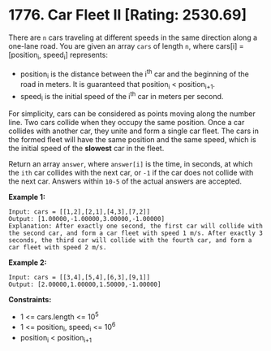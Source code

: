 # 1776. Car Fleet II [Rating: 2530.69]

There are `n` cars traveling at different speeds in the same direction along a one-lane road. You are given an array `cars` of length `n`, where cars[i] = [position<sub>i</sub>, speed<sub>i</sub>] represents:

- position<sub>i</sub> is the distance between the i<sup>th</sup> car and the beginning of the road in meters. It is guaranteed that position<sub>i</sub> < position<sub>i+1</sub>.
- speed<sub>i</sub> is the initial speed of the i<sup>th</sup> car in meters per second.

For simplicity, cars can be considered as points moving along the number line. Two cars collide when they occupy the same position. Once a car collides with another car, they unite and form a single car fleet. The cars in the formed fleet will have the same position and the same speed, which is the initial speed of the **slowest** car in the fleet.

Return an array `answer`, where `answer[i]` is the time, in seconds, at which the `ith` car collides with the next car, or `-1` if the car does not collide with the next car. Answers within `10-5` of the actual answers are accepted.

 

**Example 1:**

```
Input: cars = [[1,2],[2,1],[4,3],[7,2]]
Output: [1.00000,-1.00000,3.00000,-1.00000]
Explanation: After exactly one second, the first car will collide with the second car, and form a car fleet with speed 1 m/s. After exactly 3 seconds, the third car will collide with the fourth car, and form a car fleet with speed 2 m/s.
```

**Example 2:**

```
Input: cars = [[3,4],[5,4],[6,3],[9,1]]
Output: [2.00000,1.00000,1.50000,-1.00000]
```

 

**Constraints:**

- 1 <= cars.length <= 10<sup>5</sup>
- 1 <= position<sub>i</sub>, speed<sub>i</sub> <= 10<sup>6</sup>
- position<sub>i</sub> < position<sub>i+1</sub>